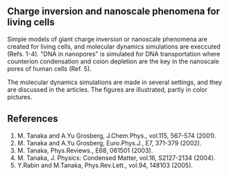 ## Charge inversion and nanoscale phenomena for living cells ##

Simple models of giant charge inversion or nanoscale phenomena are created 
for living cells, and molecular dynamics simulations are execcuted (Refs. 1-4).
"DNA in nanopores" is simulated for DNA transportation where counterion condensation 
and coion depletion are the key in the nanoscale pores of human cells (Ref. 5).

The molecular dynamics simulations are made in several settings, and they are
discussed in the articles. The figures are illustrated, partly in color pictures.  


## References ##

1. M. Tanaka and A.Yu Grosberg, J.Chem.Phys., vol.115, 567-574 (2001).
2. M. Tanaka and A.Yu Grosberg, Euro.Phys.J., E7, 371-379 (2002).
3. M. Tanaka, Phys.Reviews., E68, 061501 (2003).
4. M. Tanaka, J. Physics: Condensed Matter, vol.16, S2127-2134 (2004).
5. Y.Rabin and M.Tanaka, Phys.Rev.Lett., vol.94, 148103 (2005).



